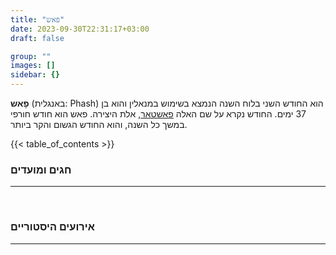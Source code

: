 ```yaml
---
title: "פאש"
date: 2023-09-30T22:31:17+03:00
draft: false

group: ""
images: []
sidebar: {}
---
```


**פָאש** (באנגלית: Phash) הוא החודש השני בלוח השנה הנמצא בשימוש במנאלין והוא בן 37 ימים. החודש נקרא על שם האלה [פאשטאר](../../../deities/phashtar), אלת היצירה. פאש הוא חודש חורפי במשך כל השנה, והוא החודש הגשום והקר ביותר.

{{< table_of_contents >}}

### חגים ומועדים
---


&nbsp;

### אירועים היסטוריים
---